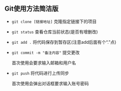 ## Git使用方法简洁版

- `git clone [链接地址]`  克隆指定链接下的项目

- `git status` 查看仓库当前状态(是否有增删改)

- `git add .` 将代码保存到暂存区(注意add后面有个“.”点)

- `git commit -m "备注内容"` 提交更改

  首次使用会要求输入邮箱和用户名

- `git push` 将代码进行上传同步

  首次使用会弹出对话框要求输入账号密码

